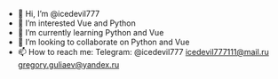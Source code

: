 - 👋 Hi, I’m @icedevil777
- 👀 I’m interested Vue and Python
- 🌱 I’m currently learning Python and Vue
- 💞️ I’m looking to collaborate on Python and Vue
- 📫 How to reach me: Telegram: @icedevil777 icedevil777111@mail.ru gregory.guliaev@yandex.ru

<!---
icedevil777/icedevil777 is a ✨ special ✨ repository because its `README.md` (this file) appears on your GitHub profile.
You can click the Preview link to take a look at your changes.
--->
